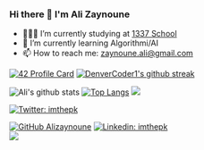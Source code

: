 ### Hi there 👋 I'm Ali Zaynoune

- 👨🏽‍💻 I’m currently studying at  [1337 School](https://1337.ma)
- 🌱 I’m currently learning Algorithmi/AI 
- 📫 How to reach me: zaynoune.ali@gmail.com



[![42 Profile Card](https://1337-readme.vercel.app/api/profile?cursus=42&dark=true&login=alzaynou)](https://github.com/alizaynoune)
[![DenverCoder1's github streak](https://github-readme-streak-stats.herokuapp.com/?user=alizaynoune&theme=dark)](https://github.com/alizaynoune)


![Ali's github stats](https://github-readme-stats.vercel.app/api?username=alizaynoune&show_icons=true&theme=dark )
[![Top Langs](https://github-readme-stats.vercel.app/api/top-langs/?username=alizaynoune&layout=compact&theme=dark)](https://github.com/alizaynoune)
<img  src="https://activity-graph.herokuapp.com/graph?username=alizaynoune&bg_color=151515&color=B3B6B7&line=77fa94&point=B3B6B7"> 

[![Twitter: imthepk](https://img.shields.io/twitter/follow/alizaynoune?style=social)](https://twitter.com/alizaynoune)

[![GitHub Alizaynoune](https://img.shields.io/github/followers/alizaynoune?label=follow&style=social)](https://github.com/alizaynoune)
[![Linkedin: imthepk](https://img.shields.io/badge/-alizaynoune-blue?style=flat-square&logo=Linkedin&logoColor=white&link=https://www.linkedin.com/in/alizaynoune/)](https://www.linkedin.com/in/ali-zaynoune-168905161/)
<br/><img src="https://profile-counter.glitch.me/alizaynoune/count.svg" />

